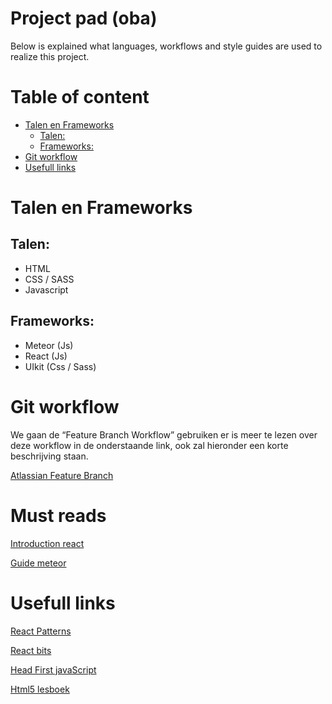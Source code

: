 # Project pad (oba)
Below is explained what languages, workflows and style guides are used to realize this project.


# Table of content
- [Talen en Frameworks](#talen-en-frameworks)
    - [Talen:](#talen)
    - [Frameworks:](#frameworks)
- [Git workflow](#git-workflow)
- [Usefull links](#usefull-links)

# Talen en Frameworks
## Talen:
- HTML
- CSS / SASS
- Javascript

## Frameworks:
- Meteor (Js)
- React (Js)
- UIkit (Css / Sass)

# Git workflow
We gaan de “Feature Branch Workflow” gebruiken er is meer te lezen over deze workflow in de onderstaande link, ook zal hieronder een korte beschrijving staan.

[Atlassian Feature Branch](https://www.atlassian.com/git/tutorials/comparing-workflows/feature-branch-workflow)

# Must reads
[Introduction react](https://reactjs.org/docs/introducing-jsx.html)

[Guide meteor](https://guide.meteor.com/)

# Usefull links
[React Patterns](https://reactpatterns.com/#destructuring-arguments)

[React bits](https://vasanthk.gitbooks.io/react-bits/)

[Head First javaScript](http://www.psu.edu.sa/Deanships/DAR/DigitalLibrary/DocumentsLibrary/Documents/head-first-javascript.22.pdf)

[Html5 lesboek](https://www.google.nl/url?sa=t&source=web&rct=j&url=https://www.webmaster-college.nl/pluginfile.php%3Ffile%3D%252F292%252Fmod_resource%252Fcontent%252F2%252Fhtml5-lesboek.pdf&ved=2ahUKEwjz5-3G66zZAhVCGsAKHYYtAOkQFjAAegQIEhAB&usg=AOvVaw2lELfPc_vvFQi-IFz7vaKV)


